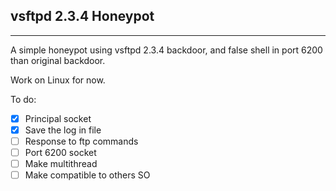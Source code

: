 ## vsftpd 2.3.4 Honeypot
* * *
A simple honeypot using vsftpd 2.3.4 backdoor, and false shell in port 6200 than original backdoor.

Work on Linux for now.


To do:
- [x] Principal socket
- [x] Save the log in file
- [ ] Response to ftp commands
- [ ] Port 6200 socket
- [ ] Make multithread
- [ ] Make compatible to others SO
